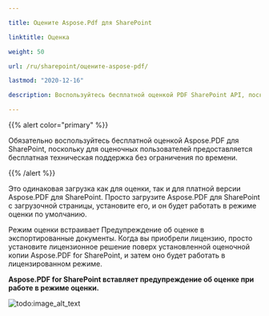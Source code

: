 ```yaml
---

title: Оцените Aspose.Pdf для SharePoint

linktitle: Оценка

weight: 50

url: /ru/sharepoint/оцените-aspose-pdf/

lastmod: "2020-12-16"

description: Воспользуйтесь бесплатной оценкой PDF SharePoint API, поскольку для оценочных пользователей предоставляется бесплатная техническая поддержка без ограничения по времени.

---
```




{{% alert color="primary" %}}



Обязательно воспользуйтесь бесплатной оценкой Aspose.PDF для SharePoint, поскольку для оценочных пользователей предоставляется бесплатная техническая поддержка без ограничения по времени.



{{% /alert %}}



Это одинаковая загрузка как для оценки, так и для платной версии Aspose.PDF для SharePoint. Просто загрузите Aspose.PDF для SharePoint с загрузочной страницы, установите его, и он будет работать в режиме оценки по умолчанию.



Режим оценки встраивает Предупреждение об оценке в экспортированные документы. Когда вы приобрели лицензию, просто установите лицензионное решение поверх установленной оценочной копии Aspose.PDF for SharePoint, и затем оно будет работать в лицензированном режиме.

**Aspose.PDF for SharePoint вставляет предупреждение об оценке при работе в режиме оценки.**

![todo:image_alt_text](evaluate-aspose-pdf_1.png)